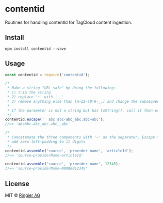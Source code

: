 # contentid

Routines for handling contentId for TagCloud content ingestion.

## Install

```npm install contentid --save```

## Usage

```js
const contentid = require('contentid');

/*
 * Make a string "URL safe" by doing the following:
 * 1) trim the string
 * 2) replace '~' with '__'
 * 3) remove anything else than [A-Za-z0-9-_.] and change the subsequent component to camelCase, e.g. 'a b' => 'aB'
 *
 * If the parameter is not a string but has toString(), call it then escape.
 */
contentid.escape('  abc abc-abc_abc.abc~abc');
//=> 'abcAbc-abc_abc.abc__abc'

/*
 * Concatenate the three components with '~' as the separator. Escape the middle one. If the last one is a number,
 * add zero left-padding to 11 digits
 */
contentid.assemble('source', 'provider name', 'articleId');
//=> 'source~providerName~articleId'

contentid.assemble('source', 'provider name', 12345);
//=> 'source~providerName~00000012345'
```

## License

MIT © [Ringier AG](http://www.ringier.com)
